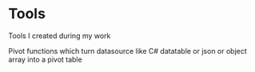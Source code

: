 # Tools

Tools I created during my work

Pivot functions which turn datasource like C# datatable or json or object array into a pivot table
